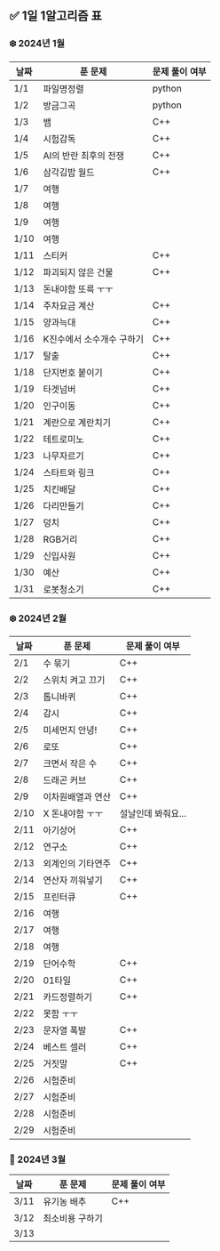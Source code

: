 ## ✅ 1일 1알고리즘 표

### ❄️ 2024년 1월

| 날짜 | 푼 문제                   | 문제 풀이 여부 |
| ---- | ------------------------- | -------------- |
| 1/1  | 파일명정렬                | python         |
| 1/2  | 방금그곡                  | python         |
| 1/3  | 뱀                        | C++            |
| 1/4  | 시험감독                  | C++            |
| 1/5  | AI의 반란 최후의 전쟁     | C++            |
| 1/6  | 삼각김밥 월드             | C++            |
| 1/7  | 여행                      |                |
| 1/8  | 여행                      |                |
| 1/9  | 여행                      |                |
| 1/10 | 여행                      |                |
| 1/11 | 스티커                    | C++            |
| 1/12 | 파괴되지 않은 건물        | C++            |
| 1/13 | 돈내야함 또륵 ㅜㅜ        |                |
| 1/14 | 주차요금 계산             | C++            |
| 1/15 | 양과늑대                  | C++            |
| 1/16 | K진수에서 소수개수 구하기 | C++            |
| 1/17 | 탈출                      | C++            |
| 1/18 | 단지번호 붙이기           | C++            |
| 1/19 | 타겟넘버                  | C++            |
| 1/20 | 인구이동                  | C++            |
| 1/21 | 계란으로 계란치기         | C++            |
| 1/22 | 테트로미노                | C++            |
| 1/23 | 나무자르기                | C++            |
| 1/24 | 스타트와 링크             | C++            |
| 1/25 | 치킨배달                  | C++            |
| 1/26 | 다리만들기                | C++            |
| 1/27 | 덩치                      | C++            |
| 1/28 | RGB거리                   | C++            |
| 1/29 | 신입사원                  | C++            |
| 1/30 | 예산                      | C++            |
| 1/31 | 로봇청소기                | C++            |

### ❄️ 2024년 2월

| 날짜 | 푼 문제           | 문제 풀이 여부     |
| ---- | ----------------- | ------------------ |
| 2/1  | 수 묶기           | C++                |
| 2/2  | 스위치 켜고 끄기  | C++                |
| 2/3  | 톱니바퀴          | C++                |
| 2/4  | 감시              | C++                |
| 2/5  | 미세먼지 안녕!    | C++                |
| 2/6  | 로또              | C++                |
| 2/7  | 크면서 작은 수    | C++                |
| 2/8  | 드래곤 커브       | C++                |
| 2/9  | 이차원배열과 연산 | C++                |
| 2/10 | X 돈내야함 ㅜㅜ   | 설날인데 봐줘요... |
| 2/11 | 아기상어          | C++                |
| 2/12 | 연구소            | C++                |
| 2/13 | 외계인의 기타연주 | C++                |
| 2/14 | 연산자 끼워넣기   | C++                |
| 2/15 | 프린터큐          | C++                |
| 2/16 | 여행              |                    |
| 2/17 | 여행              |                    |
| 2/18 | 여행              |                    |
| 2/19 | 단어수학          | C++                |
| 2/20 | 01타일            | C++                |
| 2/21 | 카드정렬하기      | C++                |
| 2/22 | 못함 ㅜㅜ         |                    |
| 2/23 | 문자열 폭발       | C++                |
| 2/24 | 베스트 셀러       | C++                |
| 2/25 | 거짓말            | C++                |
| 2/26 | 시험준비          |                    |
| 2/27 | 시험준비          |                    |
| 2/28 | 시험준비          |                    |
| 2/29 | 시험준비          |                    |

### 🌸 2024년 3월

| 날짜 | 푼 문제         | 문제 풀이 여부 |
| ---- | --------------- | -------------- |
| 3/11 | 유기농 배추     | C++            |
| 3/12 | 최소비용 구하기 |                |
| 3/13 |                 |                |
